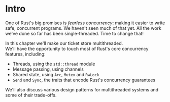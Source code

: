 # Intro

One of Rust's big promises is _fearless concurrency_: making it easier to write safe, concurrent programs.
We haven't seen much of that yet. All the work we've done so far has been single-threaded.
Time to change that!

In this chapter we'll make our ticket store multithreaded.\
We'll have the opportunity to touch most of Rust's core concurrency features, including:

- Threads, using the `std::thread` module
- Message passing, using channels
- Shared state, using `Arc`, `Mutex` and `RwLock`
- `Send` and `Sync`, the traits that encode Rust's concurrency guarantees

We'll also discuss various design patterns for multithreaded systems and some of their trade-offs.
